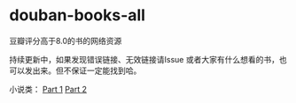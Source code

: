 # douban-books-all
豆瓣评分高于8.0的书的网络资源

持续更新中，如果发现错误链接、无效链接请Issue
或者大家有什么想看的书，也可以发出来。但不保证一定能找到哈。

小说类：
[Part 1](./douban-books-novel-part1.md)
[Part 2](./douban-books-novel-part1.md)
